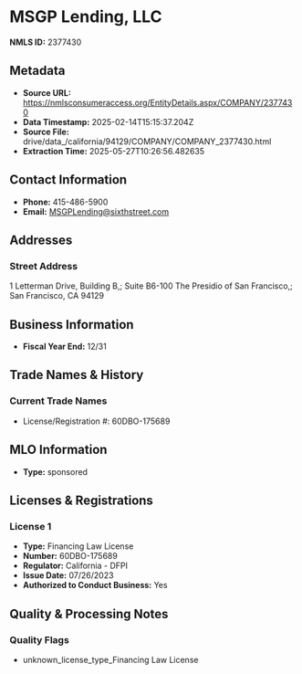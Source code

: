 # MSGP Lending, LLC

**NMLS ID:** 2377430

## Metadata
- **Source URL:** https://nmlsconsumeraccess.org/EntityDetails.aspx/COMPANY/2377430
- **Data Timestamp:** 2025-02-14T15:15:37.204Z
- **Source File:** drive/data_/california/94129/COMPANY/COMPANY_2377430.html
- **Extraction Time:** 2025-05-27T10:26:56.482635

## Contact Information
- **Phone:** 415-486-5900
- **Email:** MSGPLending@sixthstreet.com

## Addresses
### Street Address
1 Letterman Drive, Building B,; Suite B6-100 The Presidio of San Francisco,; San Francisco, CA 94129

## Business Information
- **Fiscal Year End:** 12/31

## Trade Names & History
### Current Trade Names
- License/Registration #: 60DBO-175689

## MLO Information
- **Type:** sponsored

## Licenses & Registrations

### License 1
- **Type:** Financing Law License
- **Number:** 60DBO-175689
- **Regulator:** California - DFPI
- **Issue Date:** 07/26/2023
- **Authorized to Conduct Business:** Yes

## Quality & Processing Notes
### Quality Flags
- unknown_license_type_Financing Law License
